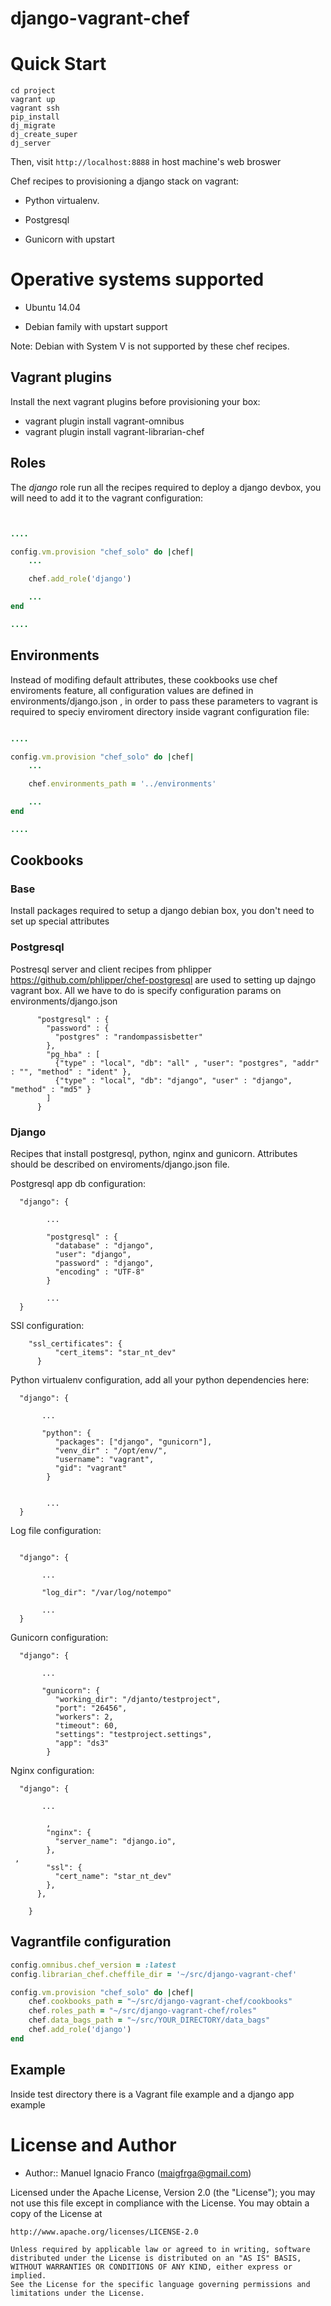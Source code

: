 # django-vagrant-chef #


# Quick Start #

```
cd project
vagrant up
vagrant ssh
pip_install
dj_migrate
dj_create_super
dj_server

```
Then, visit `http://localhost:8888` in host machine's web broswer

Chef recipes to provisioning a django stack on vagrant:

* Python virtualenv.

* Postgresql

* Gunicorn with upstart


# Operative systems supported #

* Ubuntu 14.04

* Debian family with upstart support

Note: Debian with System V is not supported by these chef recipes.


## Vagrant plugins ##

Install the next vagrant plugins before provisioning your box:

* vagrant plugin install vagrant-omnibus  
* vagrant plugin install vagrant-librarian-chef


## Roles ##
The *django* role run all the recipes required to deploy a django devbox, you will need to add
it to the vagrant configuration:


```ruby


....

config.vm.provision "chef_solo" do |chef|
    ...

    chef.add_role('django')

    ...
end

....

```


## Environments ##

Instead of modifing default attributes, these cookbooks use chef enviroments feature, all
configuration values are defined in environments/django.json , in order to pass these parameters to
vagrant is required to speciy enviroment directory inside vagrant configuration file:


```ruby

....

config.vm.provision "chef_solo" do |chef|
    ...

    chef.environments_path = '../environments'

    ...
end

....

```



## Cookbooks ##

### Base ###

Install packages required to setup a django debian box, you don't need to set up special
attributes


### Postgresql ##


Postresql server and client recipes from phlipper https://github.com/phlipper/chef-postgresql are used
to setting up dajngo vagrant box. All we have to do is specify configuration params on environments/django.json

```
      "postgresql" : {
        "password" : {
          "postgres" : "randompassisbetter"
        },
        "pg_hba" : [
          {"type" : "local", "db": "all" , "user": "postgres", "addr" : "", "method" : "ident" },
          {"type" : "local", "db": "django", "user" : "django", "method" : "md5" }
        ]
      }
```


### Django ###

Recipes that install postgresql, python, nginx and gunicorn. Attributes should be described on
enviroments/django.json file.

Postgresql app db configuration:

```
  "django": {

        ...

        "postgresql" : {
          "database" : "django",
          "user": "django",
          "password" : "django",
          "encoding" : "UTF-8"
        }

        ...
  }
```


SSl configuration:

```
    "ssl_certificates": {
          "cert_items": "star_nt_dev"
      }
```


Python virtualenv configuration, add all your python dependencies here:

```
  "django": {

       ...

       "python": {
          "packages": ["django", "gunicorn"],
          "venv_dir" : "/opt/env/",
          "username": "vagrant",
          "gid": "vagrant"
        }


        ...
  }
```


Log file configuration:

```

  "django": {

       ...

       "log_dir": "/var/log/notempo"

       ...
  }
```


Gunicorn configuration:

```
  "django": {

       ...

       "gunicorn": {
          "working_dir": "/djanto/testproject",
          "port": "26456",
          "workers": 2,
          "timeout": 60,
          "settings": "testproject.settings",
          "app": "ds3"
        }
```


Nginx configuration:

```
  "django": {

       ...

        ,
        "nginx": {
          "server_name": "django.io",
        },
 ,
        "ssl": {
          "cert_name": "star_nt_dev"
        },
      },

    }
```






Vagrantfile configuration
--------------------------
```ruby
config.omnibus.chef_version = :latest
config.librarian_chef.cheffile_dir = '~/src/django-vagrant-chef'

config.vm.provision "chef_solo" do |chef|
    chef.cookbooks_path = "~/src/django-vagrant-chef/cookbooks"
    chef.roles_path = "~/src/django-vagrant-chef/roles"
    chef.data_bags_path = "~/src/YOUR_DIRECTORY/data_bags"
    chef.add_role('django')
end
```



Example
----------------

Inside test directory there is a Vagrant file example and a django app example



License and Author
==================

- Author:: Manuel Ignacio Franco (<maigfrga@gmail.com>)

Licensed under the Apache License, Version 2.0 (the "License");
you may not use this file except in compliance with the License.
You may obtain a copy of the License at

    http://www.apache.org/licenses/LICENSE-2.0

    Unless required by applicable law or agreed to in writing, software
    distributed under the License is distributed on an "AS IS" BASIS,
    WITHOUT WARRANTIES OR CONDITIONS OF ANY KIND, either express or implied.
    See the License for the specific language governing permissions and
    limitations under the License.
